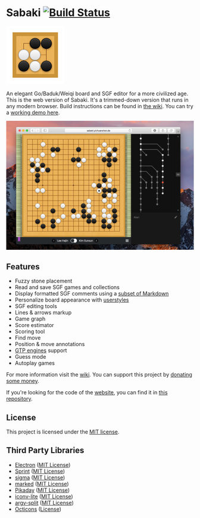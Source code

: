 # Sabaki [![Build Status](https://travis-ci.org/yishn/Sabaki.svg?branch=master)](https://travis-ci.org/yishn/Sabaki)

<img src="logo.png" width="156" height="156">

An elegant Go/Baduk/Weiqi board and SGF editor for a more civilized age. This is the web version of Sabaki. It's a trimmed-down version that runs in any modern browser. Build instructions can be found in [the wiki](https://github.com/yishn/Sabaki/wiki/Building-&-Tests). You can try a [working demo here](http://sabaki.yichuanshen.de/web/).

![Screenshot](screenshot.png)

## Features

- Fuzzy stone placement
- Read and save SGF games and collections
- Display formatted SGF comments using a [subset of Markdown](https://github.com/yishn/Sabaki/wiki/Markdown-in-Sabaki)
- Personalize board appearance with [userstyles](https://github.com/yishn/Sabaki/wiki/Userstyles)
- SGF editing tools
- Lines & arrows markup
- Game graph
- Score estimator
- Scoring tool
- Find move
- Position & move annotations
- [GTP engines](https://github.com/yishn/Sabaki/wiki/Engines) support
- Guess mode
- Autoplay games

For more information visit the [wiki](https://github.com/yishn/Sabaki/wiki). You can support this project by [donating some money](https://paypal.me/yishn/4).

If you're looking for the code of the [website](http://sabaki.yichuanshen.de/), you can find it in [this repository](https://github.com/yishn/sabaki-website).

## License

This project is licensed under the [MIT license](https://github.com/yishn/Sabaki/blob/master/LICENSE.md).

## Third Party Libraries

* [Electron](http://electron.atom.io/)
  ([MIT License](https://github.com/atom/electron/blob/master/LICENSE))
* [Sprint](https://github.com/philpl/sprint/)
  ([MIT License](https://github.com/philpl/sprint/blob/master/LICENSE.txt))
* [sigma](http://sigmajs.org/)
  ([MIT License](https://github.com/jacomyal/sigma.js/blob/master/LICENSE.txt))
* [marked](https://github.com/chjj/marked)
  ([MIT License](https://github.com/chjj/marked/blob/master/LICENSE))
* [Pikaday](https://github.com/dbushell/Pikaday)
  ([MIT License](https://github.com/dbushell/Pikaday/blob/master/LICENSE))
* [iconv-lite](https://github.com/ashtuchkin/iconv-lite)
  ([MIT License](https://github.com/ashtuchkin/iconv-lite/blob/master/LICENSE))
* [argv-split](https://github.com/kaelzhang/node-argv-split)
  ([MIT License](https://github.com/kaelzhang/node-argv-split/blob/master/LICENSE-MIT))
* [Octicons](https://octicons.github.com/)
  ([License](https://github.com/github/octicons/blob/master/LICENSE.txt))
